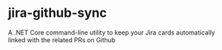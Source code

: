 # jira-github-sync
A .NET Core command-line utility to keep your Jira cards automatically linked with the related PRs on Github
